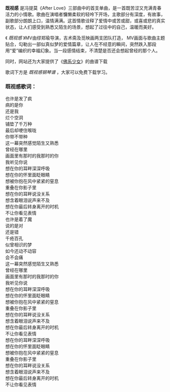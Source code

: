 

**既视感** 是冯提莫《After
Love》三部曲中的首支单曲，是一首既苦涩又充满青春活力的小情歌。歌曲在演唱者慵懒柔软的轻呤下开场，主歌部分有深度，有故事，副歌部分朗朗上口，温情满满。这首情歌诠释了爱情中或苦或甜，或喜或悲的真实状态，让人们感受到熟悉又陌生的场景，想起了过往中的自己，温暖而美好。

《 _既视感_ 》MV由缪郑瑜导演，吉术斋及觅映画两支团队打造，
MV画面与歌曲主题贴合，勾勒出一部似真似梦的爱情篇章，让人在不经意的瞬间，突然跌入那段用“爱”编织的幸福幻象。当一段感情结束，不清楚是否还会想起曾经的那个人。

同时，网站还为大家提供了《[佛系少女](Music-8926-佛系少女-冯提莫.html "佛系少女")》的曲谱下载

歌词下方是 _既视感钢琴谱_ ，大家可以免费下载学习。

### 既视感歌词：

也许是发了疯  
病的是你  
还是我  
烂个空洞  
铺垫了千万种  
最后却哽住喉咙  
你带不带种  
这一幕突然感觉陌生又熟悉  
曾经在哪里  
画面里有那时的我那时的你  
我听见你说  
想在你的耳畔深深呼吸  
想在你的怀里面眨眼睛  
想被你抱在风中紧紧的窒息  
重叠在你影子里  
想在你的耳畔说没关系  
想含着眼泪说声来不及  
想在你最后转身离开的时机  
不让你看见表情  
也许是着了魔  
说的是对  
还是错  
千疮百孔  
似曾相识的梦  
如今还动不动容  
会不会痛  
这一幕突然感觉陌生又熟悉  
曾经在哪里  
画面里有那时的我那时的你  
我听见你说  
想在你的耳畔深深呼吸  
想在你的怀里面眨眼睛  
想被你抱在风中紧紧的窒息  
重叠在你影子里  
想在你的耳畔说没关系  
想含着眼泪说声来不及  
想在你最后转身离开的时机  
不让你看见表情  
想在你的耳畔深深呼吸  
想在你的怀里面眨眼睛  
想被你抱在风中紧紧的窒息  
重叠在你影子里  
想在你的耳畔说没关系  
想含着眼泪说声来不及  
想在你最后转身离开的时机  
不让你看见表情

